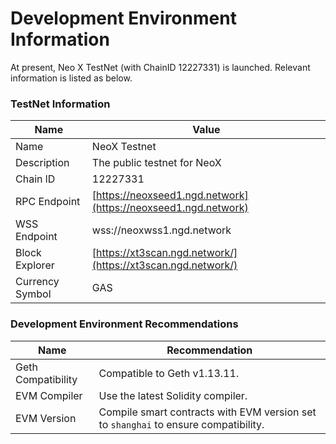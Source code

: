 # Development Environment Information

At present, Neo X TestNet (with ChainID 12227331) is launched. Relevant information is listed as below.



### TestNet Information

| Name            | Value                                                          |
| --------------- | -------------------------------------------------------------- |
| Name            | NeoX Testnet                                                   |
| Description     | The public testnet for NeoX                                    |
| Chain lD        | 12227331                                                       |
| RPC Endpoint    | [https://neoxseed1.ngd.network](https://neoxseed1.ngd.network) |
| WSS Endpoint    | wss://neoxwss1.ngd.network                                     |
| Block Explorer  | [https://xt3scan.ngd.network/](https://xt3scan.ngd.network/)   |
| Currency Symbol | GAS                                                            |

### Development Environment Recommendations

| Name               | Recommendation                                                                      |
| ------------------ | ----------------------------------------------------------------------------------- |
| Geth Compatibility | Compatible to Geth v1.13.11.                                                        |
| EVM Compiler       | Use the latest Solidity compiler.                                                   |
| EVM Version        | Compile smart contracts with EVM version set to `shanghai` to ensure compatibility. |
